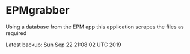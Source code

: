 # EPMgrabber
Using a database from the EPM app this application scrapes the files as required


Latest backup: Sun Sep 22 21:08:02 UTC 2019
